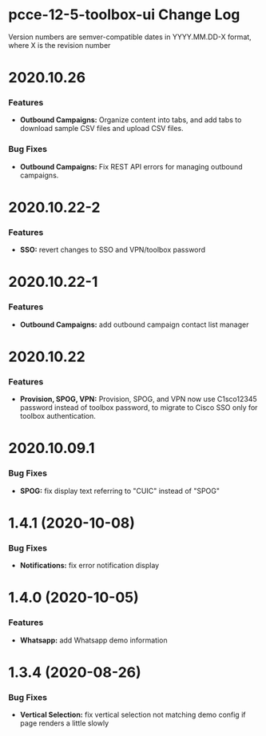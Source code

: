 # pcce-12-5-toolbox-ui Change Log

Version numbers are semver-compatible dates in YYYY.MM.DD-X format, where X is
the revision number


# 2020.10.26

### Features
* **Outbound Campaigns:** Organize content into tabs, and add tabs to download
sample CSV files and upload CSV files.

### Bug Fixes
* **Outbound Campaigns:** Fix REST API errors for managing outbound campaigns.


# 2020.10.22-2

### Features
* **SSO:** revert changes to SSO and VPN/toolbox password


# 2020.10.22-1

### Features
* **Outbound Campaigns:** add outbound campaign contact list manager


# 2020.10.22

### Features
* **Provision, SPOG, VPN:** Provision, SPOG, and VPN now use C1sco12345 password
instead of toolbox password, to migrate to Cisco SSO only for toolbox
authentication.


# 2020.10.09.1

### Bug Fixes
* **SPOG:** fix display text referring to "CUIC" instead of "SPOG"


# 1.4.1 (2020-10-08)

### Bug Fixes

* **Notifications:** fix error notification display


# 1.4.0 (2020-10-05)

### Features

* **Whatsapp:** add Whatsapp demo information


# 1.3.4 (2020-08-26)

### Bug Fixes

* **Vertical Selection:** fix vertical selection not matching demo config if page renders a little slowly


